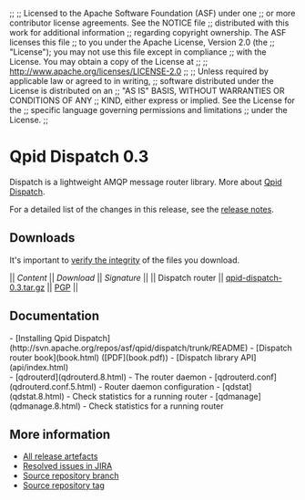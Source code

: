 ;;
;; Licensed to the Apache Software Foundation (ASF) under one
;; or more contributor license agreements.  See the NOTICE file
;; distributed with this work for additional information
;; regarding copyright ownership.  The ASF licenses this file
;; to you under the Apache License, Version 2.0 (the
;; "License"); you may not use this file except in compliance
;; with the License.  You may obtain a copy of the License at
;; 
;;   http://www.apache.org/licenses/LICENSE-2.0
;; 
;; Unless required by applicable law or agreed to in writing,
;; software distributed under the License is distributed on an
;; "AS IS" BASIS, WITHOUT WARRANTIES OR CONDITIONS OF ANY
;; KIND, either express or implied.  See the License for the
;; specific language governing permissions and limitations
;; under the License.
;;

<script type="text/javascript">
  _deferredFunctions.push(function() {
      if ("0.3" === "{{current_dispatch_release}}") {
          _modifyCurrentReleaseLinks();
      }
  });
</script>

# Qpid Dispatch 0.3

Dispatch is a lightweight AMQP message router library. More about
[Qpid Dispatch]({{site_url}}/components/dispatch-router/index.html).

For a detailed list of the changes in this release, see the [release
notes](release-notes.html).

## Downloads

It's important to [verify the
integrity]({{site_url}}/download.html#verify-what-you-download) of the
files you download.

  || *Content* || *Download* || *Signature* ||
  || Dispatch router || [qpid-dispatch-0.3.tar.gz](http://archive.apache.org/dist/qpid/dispatch/0.3/qpid-dispatch-0.3.tar.gz) || [PGP](http://archive.apache.org/dist/qpid/dispatch/0.3/qpid-dispatch-0.3.tar.gz.asc) ||


## Documentation

<div class="two-column" markdown="1">
<div class="column" markdown="1">
- [Installing Qpid Dispatch](http://svn.apache.org/repos/asf/qpid/dispatch/trunk/README)
- [Dispatch router book](book.html) ([PDF](book.pdf))
- [Dispatch library API](api/index.html)
</div>
<div class="column" markdown="1">
- [qdrouterd](qdrouterd.8.html) - The router daemon
- [qdrouterd.conf](qdrouterd.conf.5.html) - Router daemon configuration
- [qdstat](qdstat.8.html) - Check statistics for a running router
- [qdmanage](qdmanage.8.html) - Check statistics for a running router
</div>
</div>



## More information

 - [All release artefacts](http://archive.apache.org/dist/qpid/dispatch/0.3)
 - [Resolved issues in JIRA](https://issues.apache.org/jira/issues/?jql=project+%3D+DISPATCH+AND+fixVersion+%3D+%270.3%27+ORDER+BY+priority+DESC)
 - [Source repository branch](http://svn.apache.org/repos/asf/qpid/dispatch/branches/0.3)
 - [Source repository tag](http://svn.apache.org/repos/asf/qpid/dispatch/tags/0.3)